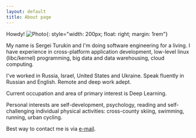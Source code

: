 ```yaml
---
layout: default
title: About page
---
```


Howdy!
![Photo]({{site.url}}/assets/personal_photo.jpg){: style="width: 200px; float: right; margin: 1rem"}

My name is Sergei Turukin and I'm doing software engineering for a living. I have experience in cross-platform application development, low-level linux (libc/kernel) programming, big data and data warehousing, cloud computing.

I've worked in Russia, Israel, United States and Ukraine. Speak fluently in Russian and English. Remote and deep work adept.

Current occupation and area of primary interest is Deep Learning.

Personal interests are self-development, psychology, reading and self-challenging individual physical activities: cross-county skiing, swimming, running, urban cycling.

Best way to contact me is via [e-mail](mailto:rampage644@gmail.com).
